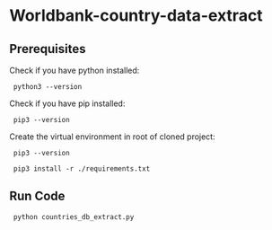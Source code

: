 # Worldbank-country-data-extract

## Prerequisites
Check if you have python installed: 

``` python3 --version```  

Check if you have pip installed:  

``` pip3 --version```  

Create the virtual environment in root of cloned project:  

``` pip3 --version```

``` pip3 install -r ./requirements.txt```

## Run Code
``` python countries_db_extract.py```
